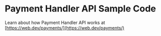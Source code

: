 # Payment Handler API Sample Code

Learn about how Payment Handler API works at [https://web.dev/payments/](https://web.dev/payments/)
